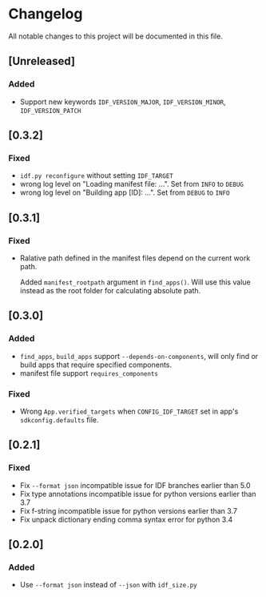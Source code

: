 # Changelog

All notable changes to this project will be documented in this file.

## [Unreleased]

### Added

- Support new keywords `IDF_VERSION_MAJOR`, `IDF_VERSION_MINOR`, `IDF_VERSION_PATCH`

## [0.3.2]

### Fixed

- `idf.py reconfigure` without setting `IDF_TARGET`
- wrong log level on "Loading manifest file: ...". Set from `INFO` to `DEBUG`
- wrong log level on "Building app \[ID\]: ...". Set from `DEBUG` to `INFO`

## [0.3.1]

### Fixed

- Ralative path defined in the manifest files depend on the current work path.

  Added `manifest_rootpath` argument in `find_apps()`. Will use this value instead as the root folder for calculating absolute path.

## [0.3.0]

### Added

- `find_apps`, `build_apps` support `--depends-on-components`, will only find or build apps that require specified components.
- manifest file support `requires_components`

### Fixed

-  Wrong `App.verified_targets` when `CONFIG_IDF_TARGET` set in app's `sdkconfig.defaults` file.

## [0.2.1]

### Fixed

- Fix `--format json` incompatible issue for IDF branches earlier than 5.0
- Fix type annotations incompatible issue for python versions earlier than 3.7
- Fix f-string incompatible issue for python versions earlier than 3.7
- Fix unpack dictionary ending comma syntax error for python 3.4

## [0.2.0]

### Added

- Use `--format json` instead of `--json` with `idf_size.py`
